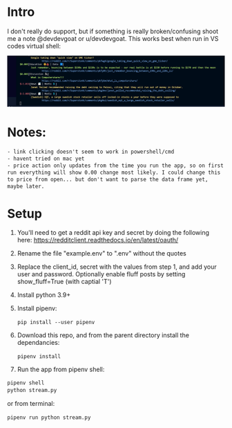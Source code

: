 # Intro

I don't really do support, but if something is really broken/confusing shoot me a note @devdevgoat or u/devdevgoat. This works best when run in VS codes virtual shell:

!["Screenshot Preview"](./screen1.png "Preview")

# Notes:

    - link clicking doesn't seem to work in powershell/cmd
    - havent tried on mac yet
    - price action only updates from the time you run the app, so on first run everything will show 0.00 change most likely. I could change this to price from open... but don't want to parse the data frame yet, maybe later.

# Setup

1. You'll need to get a reddit api key and secret by doing the following here: https://redditclient.readthedocs.io/en/latest/oauth/
2. Rename the file "example.env" to ".env" without the quotes
3. Replace the client_id, secret with the values from step 1, and add your user and password. Optionally enable fluff posts by setting show_fluff=True (with captial 'T')
4. Install python 3.9+
5. Install pipenv:

    ```pip install --user pipenv```

6. Download this repo, and from the parent directory install the dependancies:

    ``` pipenv install ```

7. Run the app from pipenv shell:

```bash
pipenv shell 
python stream.py
```

   or from terminal:

``` pipenv run python stream.py ```
